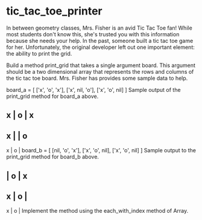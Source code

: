 # tic_tac_toe_printer

In between geometry classes, Mrs. Fisher is an avid Tic Tac Toe fan! While most students don't know this, she's trusted you with this information because she needs your help. In the past, someone built a tic tac toe game for her. Unfortunately, the original developer left out one important element: the ability to print the grid.

Build a method print_grid that takes a single argument board. This argument should be a two dimensional array that represents the rows and columns of the tic tac toe board. Mrs. Fisher has provides some sample data to help.

board_a = [
  ['x', 'o', 'x'],
  ['x', nil, 'o'],
  ['x', 'o', nil]
]
Sample output of the print_grid method for board_a above.

 x | o | x
-----------
 x |   | o
-----------
 x | o |
board_b = [
  [nil, 'o', 'x'],
  ['x', 'o', nil],
  ['x', 'o', nil]
]
Sample output to the print_grid method for board_b above.

   | o | x
-----------
 x | o |
-----------
 x | o |
Implement the method using the each_with_index method of Array.
